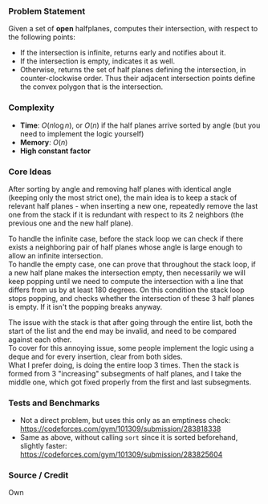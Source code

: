 ### Problem Statement
Given a set of **open** halfplanes, computes their intersection, with respect to the following points:
- If the intersection is infinite, returns early and notifies about it.
- If the intersection is empty, indicates it as well.
- Otherwise, returns the set of half planes defining the intersection, in counter-clockwise order. Thus their adjacent intersection points define the convex polygon that is the intersection.

### Complexity
- **Time**: $O(n \log n)$, or $O(n)$ if the half planes arrive sorted by angle (but you need to implement the logic yourself)
- **Memory**: $O(n)$
- **High constant factor**

### Core Ideas
After sorting by angle and removing half planes with identical angle (keeping only the most strict one), the main idea is to keep a stack of relevant half planes - when inserting a new one, repeatedly remove the last one from the stack if it is redundant with respect to its 2 neighbors (the previous one and the new half plane).

To handle the infinite case, before the stack loop we can check if there exists a neighboring pair of half planes whose angle is large enough to allow an infinite intersection.<br>
To handle the empty case, one can prove that throughout the stack loop, if a new half plane makes the intersection empty, then necessarily we will keep popping until we need to compute the intersection with a line that differs from us by at least 180 degrees. On this condition the stack loop stops popping, and checks whether the intersection of these 3 half planes is empty. If it isn't the popping breaks anyway.

The issue with the stack is that after going through the entire list, both the start of the list and the end may be invalid, and need to be compared against each other.<br>
To cover for this annoying issue, some people implement the logic using a deque and for every insertion, clear from both sides.<br>
What I prefer doing, is doing the entire loop 3 times. Then the stack is formed from 3 "increasing" subsegments of half planes, and I take the middle one, which got fixed properly from the first and last subsegments.

### Tests and Benchmarks
- Not a direct problem, but uses this only as an emptiness check: https://codeforces.com/gym/101309/submission/283818338
- Same as above, without calling `sort` since it is sorted beforehand, slightly faster: https://codeforces.com/gym/101309/submission/283825604

### Source / Credit
Own